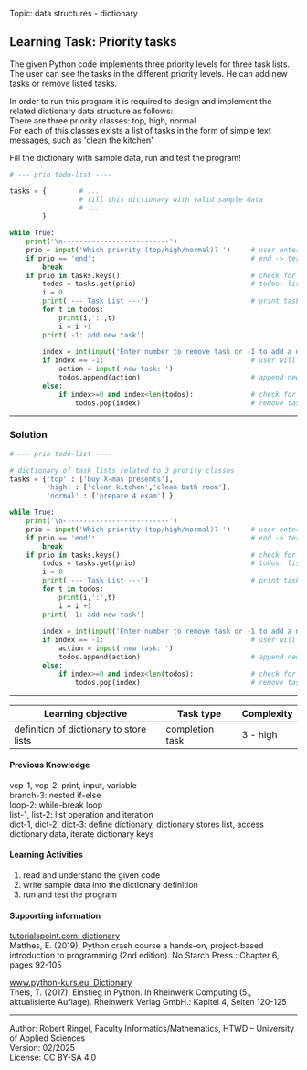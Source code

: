 Topic: data structures - dictionary

## Learning Task: Priority tasks

The given Python code implements three priority levels for three task lists. The user can see the tasks in the different priority levels.
He can add new tasks or remove listed tasks.   

In order to run this program it is required to design and implement the related dictionary data structure as follows:  
There are three priority classes: top, high, normal  
For each of this classes exists a list of tasks in the form of simple text messages, such as 'clean the kitchen'

Fill the dictionary with sample data, run and test the program!

``` python
# --- prio todo-list ----

tasks = {        # ...
                 # fill this dictionary with valid sample data
	             # ...
        }

while True:
	print('\n--------------------------')
	prio = input('Which priority (top/high/normal)? ')     # user enters priority 
	if prio == 'end':                                      # end -> terminate program
		break
	if prio in tasks.keys():	                           # check for valid priority
		todos = tasks.get(prio)                            # todos: list of tasks in requested prio
		i = 0
		print('--- Task List ---')                         # print tasks and related index
		for t in todos:
			print(i,':',t)
			i = i +1
		print('-1: add new task')
	
		index = int(input('Enter number to remove task or -1 to add a new one: '))
		if index == -1:                                    # user will enter a new task
			action = input('new task: ')                   
			todos.append(action)                           # append new task to task list
		else:
			if index>=0 and index<len(todos):              # check for valid index
				todos.pop(index)                           # remove task from task list
```

---------------------------------------

### Solution

``` python
# --- prio todo-list ----

# dictionary of task lists related to 3 prority classes
tasks = {'top' : ['buy X-mas presents'], 
	     'high' : ['clean kitchen','clean bath room'],
   		 'normal' : ['prepare 4 exam'] }

while True:
	print('\n--------------------------')
	prio = input('Which priority (top/high/normal)? ')     # user enters priority 
	if prio == 'end':                                      # end -> terminate program
		break
	if prio in tasks.keys():	                           # check for valid priority
		todos = tasks.get(prio)                            # todos: list of tasks in requested prio
		i = 0
		print('--- Task List ---')                         # print tasks and related index
		for t in todos:
			print(i,':',t)
			i = i +1
		print('-1: add new task')
	
		index = int(input('Enter number to remove task or -1 to add a new one: '))
		if index == -1:                                    # user will enter a new task
			action = input('new task: ')                   
			todos.append(action)                           # append new task to task list
		else:
			if index>=0 and index<len(todos):              # check for valid index
				todos.pop(index)                           # remove task from task list
```

---------------------------------------

| **Learning objective**                         | **Task type**   | **Complexity** |
| ---------------------------------------------- | --------------- | -------------- |
| definition of dictionary to store lists        | completion task | 3 - high       |  

#### Previous Knowledge

vcp-1, vcp-2: print, input, variable  
branch-3: nested if-else  
loop-2: while-break loop  
list-1, list-2: list operation  and iteration  
dict-1, dict-2, dict-3: define dictionary, dictionary stores list, access dictionary data, iterate dictionary keys  
  
#### Learning Activities

1) read and understand the given code
2) write sample data into the dictionary definition
3) run and test the program

#### Supporting information

[tutorialspoint.com: dictionary](https://www.tutorialspoint.com/python/python_dictionary.htm)  
Matthes, E. (2019). Python crash course a hands-on, project-based introduction to programming (2nd edition). No Starch Press.: Chapter 6, pages 92-105  

[www.python-kurs.eu: Dictionary](https://www.python-kurs.eu/python3_dictionaries.php)  
Theis, T. (2017). Einstieg in Python. In Rheinwerk Computing (5., aktualisierte Auflage). Rheinwerk Verlag GmbH.: Kapitel 4, Seiten 120-125

---------------------------------------
Author: Robert Ringel, Faculty Informatics/Mathematics, HTWD – University of Applied Sciences  
Version: 02/2025  
License: CC BY-SA 4.0
